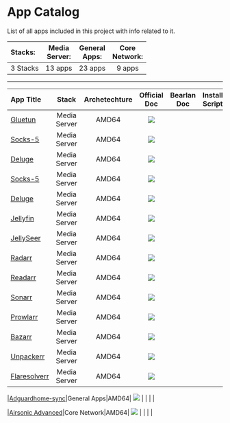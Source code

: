 # App Catalog

List of all apps included in this project with info related to it.

|**Stacks:**          |**Media<br>Server:**|**General<br>Apps:**|**Core<br>Network:**|
|:-------------------|:--------:|:--------:|:--------:|
| 3 Stacks | 13 apps | 23 apps | 9 apps |

---

|App Title|Stack|Archetechture|Official<br>Doc|Bearlan<br>Doc|Install Script|Youtube Video|
|:--------|:---:|:---:|:-------------:|:-------------:|:------------:|:-----------:|
|[Gluetun](https://github.com/qdm12/gluetun?tab=readme-ov-file#gluetun-vpn-client)|Media Server|AMD64| [![](../build/images/docs_icon.png)](https://github.com/qdm12/gluetun?tab=readme-ov-file#gluetun-vpn-client) |  |  |  |
|[Socks-5](https://github.com/serjs/socks5-server)|Media Server|AMD64| [![](../build/images/docs_icon.png)](https://github.com/qdm12/gluetun?tab=readme-ov-file#gluetun-vpn-client) |  |  |  |
|[Deluge](https://github.com/qdm12/gluetun?tab=readme-ov-file#gluetun-vpn-client)|Media Server|AMD64| [![](../build/images/docs_icon.png)](https://github.com/qdm12/gluetun?tab=readme-ov-file#gluetun-vpn-client) |  |  |  |
|[Socks-5](https://github.com/serjs/socks5-server)|Media Server|AMD64| [![](../build/images/blue_doc_icon.png)](https://github.com/qdm12/gluetun?tab=readme-ov-file#gluetun-vpn-client) |  |  |  |
|[Deluge](https://github.com/qdm12/gluetun?tab=readme-ov-file#gluetun-vpn-client)|Media Server|AMD64| [![](../build/images/blue_doc_icon.png)](https://github.com/qdm12/gluetun?tab=readme-ov-file#gluetun-vpn-client) |  |  |  |
|[Jellyfin](https://github.com/qdm12/gluetun?tab=readme-ov-file#gluetun-vpn-client)|Media Server|AMD64| [![](../build/images/blue_doc_icon.png)](https://github.com/qdm12/gluetun?tab=readme-ov-file#gluetun-vpn-client) |  |  |  |
|[JellySeer](https://github.com/qdm12/gluetun?tab=readme-ov-file#gluetun-vpn-client)|Media Server|AMD64| [![](../build/images/docs_icon.png)](https://github.com/qdm12/gluetun?tab=readme-ov-file#gluetun-vpn-client) |  |  |  |
|[Radarr](https://github.com/qdm12/gluetun?tab=readme-ov-file#gluetun-vpn-client)|Media Server|AMD64| [![](../build/images/docs_icon.png)](https://github.com/qdm12/gluetun?tab=readme-ov-file#gluetun-vpn-client) |  |  |  |
|[Readarr](https://github.com/qdm12/gluetun?tab=readme-ov-file#gluetun-vpn-client)|Media Server|AMD64| [![](../build/images/docs_icon.png)](https://github.com/qdm12/gluetun?tab=readme-ov-file#gluetun-vpn-client) |  |  |  |
|[Sonarr](https://github.com/qdm12/gluetun?tab=readme-ov-file#gluetun-vpn-client)|Media Server|AMD64| [![](../build/images/docs_icon.png)](https://github.com/qdm12/gluetun?tab=readme-ov-file#gluetun-vpn-client) |  |  |  |
|[Prowlarr](https://github.com/qdm12/gluetun?tab=readme-ov-file#gluetun-vpn-client)|Media Server|AMD64| [![](../build/images/docs_icon.png)](https://github.com/qdm12/gluetun?tab=readme-ov-file#gluetun-vpn-client) |  |  |  |
|[Bazarr](https://github.com/qdm12/gluetun?tab=readme-ov-file#gluetun-vpn-client)|Media Server|AMD64| [![](../build/images/docs_icon.png)](https://github.com/qdm12/gluetun?tab=readme-ov-file#gluetun-vpn-client) |  |  |  |
|[Unpackerr](https://github.com/qdm12/gluetun?tab=readme-ov-file#gluetun-vpn-client)|Media Server|AMD64| [![](../build/images/docs_icon.png)](https://github.com/qdm12/gluetun?tab=readme-ov-file#gluetun-vpn-client) |  |  |  |
|[Flaresolverr](https://github.com/qdm12/gluetun?tab=readme-ov-file#gluetun-vpn-client)|Media Server|AMD64| [![](../build/images/docs_icon.png)](https://github.com/qdm12/gluetun?tab=readme-ov-file#gluetun-vpn-client) |  |  |  |


|[Adguardhome-sync](https://adguard.com/en/adguard-home/overview.html)|General Apps|AMD64| [![](../build/images/docs_icon.png)](https://github.com/linuxserver/docker-adguardhome-sync#usage) |  |  |  |







|[Airsonic Advanced](https://github.com/airsonic-advanced/airsonic-advanced)|Core Network|AMD64| [![](../build/images/docs_icon.png)](https://github.com/linuxserver/docker-airsonic-advanced) |  |  |  |
